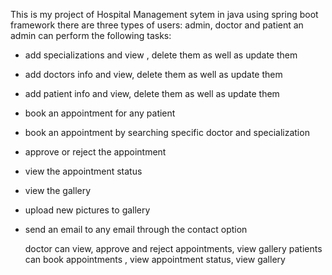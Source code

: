 This is my project of Hospital Management sytem in java using spring boot framework
there are three types of users: admin, doctor and patient
an admin can perform the following tasks:
- add specializations and view , delete them as well as update them
- add doctors info and view, delete them as well as update them
- add patient info and view, delete them as well as update them
- book an appointment for any patient
- book an appointment by searching specific doctor and specialization
- approve or reject the appointment
- view the appointment status
- view the gallery
- upload new pictures to gallery
- send an email to any email through the contact option

  doctor can view, approve  and reject appointments, view gallery
  patients can book appointments , view appointment status, view gallery
